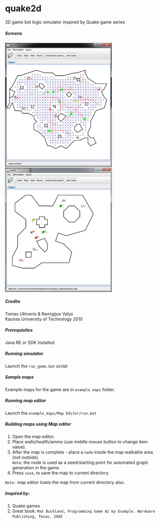 # quake2d
2D game bot logic simulator inspired by Quake game series

##### Screens
<img src="/screens/screen1.png" width="350">
<img src="/screens/screen2.png" width="350">

##### Credits
Tomas Uktveris & Remigijus Valys</br>
Kaunas University of Technology 2010

##### Prerequisites
Java RE or SDK installed

##### Running simulator
Launch the `run_game.bat` script

##### Sample maps
Example maps for the game are in `example_maps` folder.

##### Running map editor
Launch the `example_maps/Map Editor/run.bat`

##### Building maps using Map editor
1. Open the map editor.
2. Place walls/health/ammo (use middle mouse button to change item value).
3. After the map is complete - place a `node` inside the map walkable area (not outside).</br>
`Note`: the node is used as a seed/starting point for automated graph generation in the game.
4. Press `save`, to save the map to current directory.

`Note:` map editor loads the map from current directory also.

##### Inspired by:
1. Quake games
2. Great book: 
`Mat Buckland, Programming Game AI by Example. Wordware Publishing, Texas, 2005`
